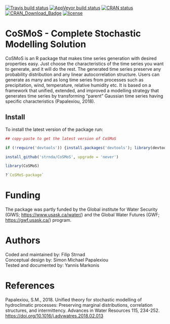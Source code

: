 [![Travis build status](https://travis-ci.org/strnda/CoSMoS.svg?branch=master)](https://travis-ci.org/strnda/CoSMoS)
[![AppVeyor build status](https://ci.appveyor.com/api/projects/status/github/strnda/CoSMoS?branch=master&svg=true)](https://ci.appveyor.com/project/strnda/CoSMoS)
[![CRAN status](https://www.r-pkg.org/badges/version/CoSMoS)](https://cran.r-project.org/package=CoSMoS)
[![CRAN_Download_Badge](http://cranlogs.r-pkg.org/badges/grand-total/CoSMoS)](https://CRAN.R-project.org/package=CoSMoS)
[![license](https://img.shields.io/badge/license-GPL3-lightgrey.svg)](https://choosealicense.com/)


# CoSMoS - Complete Stochastic Modelling Solution
CoSMoS is an R package that makes time series generation with desired properties easy. Just choose the characteristics of the time series you want to generate, and it will do the rest.
The generated time series preserve any probability distribution and any linear autocorrelation structure. Users can generate as many and as long time series from processes such as precipitation, wind, temperature, relative humidity etc. It is based on a framework that unified, extended, and improved a modelling strategy that generates time series by transforming “parent” Gaussian time series having specific characteristics (Papalexiou, 2018).

## Install
To install the latest version of the package run:

```r
## copy-paste to get the latest version of CoSMoS

if (!require('devtools')) {install.packages('devtools'); library(devtools)} 

install_github('strnda/CoSMoS', upgrade = 'never')

library(CoSMoS)

?`CoSMoS-package`
```

# Funding
The package was partly funded by the Global institute for Water Security (GIWS; https://www.usask.ca/water/) and the Global Water Futures (GWF; https://gwf.usask.ca/) program.

# Authors
Coded and maintained by: Filip Strnad    
Conceptual design by: Simon Michael Papalexiou     
Tested and documented by: Yannis Markonis     

# References
Papalexiou, S.M., 2018. Unified theory for stochastic modelling of hydroclimatic processes: Preserving marginal distributions, correlation structures, and intermittency. Advances in Water Resources 115, 234-252. https://doi.org/10.1016/j.advwatres.2018.02.013
